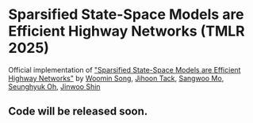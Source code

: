 # Sparsified State-Space Models are Efficient Highway Networks (TMLR 2025)

Official implementation of ["Sparsified State-Space Models are Efficient Highway Networks"]([https://openreview.net/forum?id=ulaUJFd96G](https://openreview.net/forum?id=G1p0YwrX8X)) by [Woomin Song](https://woominsong.github.io/), [Jihoon Tack](https://jihoontack.github.io/), [Sangwoo Mo](https://sites.google.com/view/sangwoomo), [Seunghyuk Oh](https://seunghyukoh.com/), [Jinwoo Shin](https://alinlab.kaist.ac.kr/shin.html)

## Code will be released soon.
